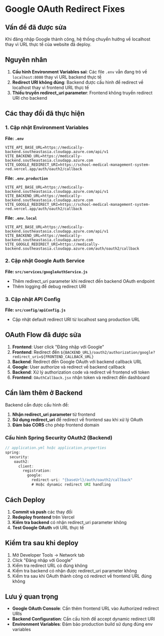 # Google OAuth Redirect Fixes

## Vấn đề đã được sửa

Khi đăng nhập Google thành công, hệ thống chuyển hướng về localhost thay vì URL thực tế của website đã deploy.

## Nguyên nhân

1. **Cấu hình Environment Variables sai**: Các file `.env` vẫn đang trỏ về `localhost:8080` thay vì URL backend thực tế
2. **Redirect URI không đúng**: Backend được cấu hình để redirect về localhost thay vì frontend URL thực tế
3. **Thiếu truyền redirect_uri parameter**: Frontend không truyền redirect URI cho backend

## Các thay đổi đã thực hiện

### 1. Cập nhật Environment Variables

**File: `.env`**
```env
VITE_API_BASE_URL=https://medically-backend.southeastasia.cloudapp.azure.com/api/v1
VITE_BACKEND_URL=https://medically-backend.southeastasia.cloudapp.azure.com
VITE_GOOGLE_REDIRECT_URI=https://school-medical-management-system-red.vercel.app/auth/oauth2/callback
```

**File: `.env.production`**
```env
VITE_API_BASE_URL=https://medically-backend.southeastasia.cloudapp.azure.com/api/v1
VITE_BACKEND_URL=https://medically-backend.southeastasia.cloudapp.azure.com
VITE_GOOGLE_REDIRECT_URI=https://school-medical-management-system-red.vercel.app/auth/oauth2/callback
```

**File: `.env.local`**
```env
VITE_API_BASE_URL=https://medically-backend.southeastasia.cloudapp.azure.com/api/v1
VITE_BACKEND_URL=https://medically-backend.southeastasia.cloudapp.azure.com
VITE_GOOGLE_REDIRECT_URI=https://medically-backend.southeastasia.cloudapp.azure.com/auth/oauth2/callback
```

### 2. Cập nhật Google Auth Service

**File: `src/services/googleAuthService.js`**
- Thêm redirect_uri parameter khi redirect đến backend OAuth endpoint
- Thêm logging để debug redirect URI

### 3. Cập nhật API Config

**File: `src/config/apiConfig.js`**
- Cập nhật default redirect URI từ localhost sang production URL

## OAuth Flow đã được sửa

1. **Frontend**: User click "Đăng nhập với Google"
2. **Frontend**: Redirect đến `${BACKEND_URL}/oauth2/authorization/google?redirect_uri=${FRONTEND_CALLBACK_URL}`
3. **Backend**: Redirect đến Google OAuth với backend callback URL
4. **Google**: User authorize và redirect về backend callback
5. **Backend**: Xử lý authorization code và redirect về frontend với token
6. **Frontend**: `OAuthCallback.jsx` nhận token và redirect đến dashboard

## Cần làm thêm ở Backend

Backend cần được cấu hình để:

1. **Nhận redirect_uri parameter** từ frontend
2. **Sử dụng redirect_uri** để redirect về frontend sau khi xử lý OAuth
3. **Đảm bảo CORS** cho phép frontend domain

### Cấu hình Spring Security OAuth2 (Backend)

```java
// application.yml hoặc application.properties
spring:
  security:
    oauth2:
      client:
        registration:
          google:
            redirect-uri: "{baseUrl}/auth/oauth2/callback"
            # Hoặc dynamic redirect URI handling
```

## Cách Deploy

1. **Commit và push** các thay đổi
2. **Redeploy frontend** trên Vercel
3. **Kiểm tra backend** có nhận redirect_uri parameter không
4. **Test Google OAuth** với URL thực tế

## Kiểm tra sau khi deploy

1. Mở Developer Tools → Network tab
2. Click "Đăng nhập với Google"
3. Kiểm tra redirect URL có đúng không
4. Kiểm tra backend có nhận được redirect_uri parameter không
5. Kiểm tra sau khi OAuth thành công có redirect về frontend URL đúng không

## Lưu ý quan trọng

- **Google OAuth Console**: Cần thêm frontend URL vào Authorized redirect URIs
- **Backend Configuration**: Cần cấu hình để accept dynamic redirect URI
- **Environment Variables**: Đảm bảo production build sử dụng đúng env variables
